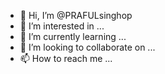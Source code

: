 - 👋 Hi, I’m @PRAFULsinghop
- 👀 I’m interested in ...
- 🌱 I’m currently learning ...
- 💞️ I’m looking to collaborate on ...
- 📫 How to reach me ...

<!---
PRAFULsinghop/PRAFULsinghop is a ✨ special ✨ repository because its `README.md` (this file) appears on your GitHub profile.
You can click the Preview link to take a look at your changes.
--->
